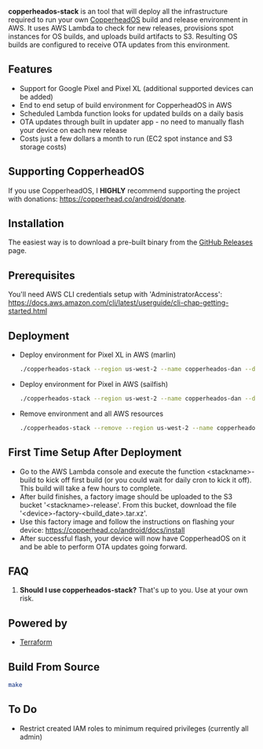 <b>copperheados-stack</b> is an tool that will deploy all the infrastructure required to run your own [CopperheadOS](https://copperhead.co/android/) build and release environment in AWS. It uses AWS Lambda to check for new releases, provisions spot instances for OS builds, and uploads build artifacts to S3. Resulting OS builds are configured to receive OTA updates from this environment.

## Features
* Support for Google Pixel and Pixel XL (additional supported devices can be added)
* End to end setup of build environment for CopperheadOS in AWS
* Scheduled Lambda function looks for updated builds on a daily basis
* OTA updates through built in updater app - no need to manually flash your device on each new release
* Costs just a few dollars a month to run (EC2 spot instance and S3 storage costs)

## Supporting CopperheadOS
If you use CopperheadOS, I <b>HIGHLY</b> recommend supporting the project with donations: https://copperhead.co/android/donate. 

## Installation
The easiest way is to download a pre-built binary from the [GitHub Releases](https://github.com/dan-v/copperheados-stack/releases) page.

## Prerequisites
You'll need AWS CLI credentials setup with 'AdministratorAccess': https://docs.aws.amazon.com/cli/latest/userguide/cli-chap-getting-started.html

## Deployment
* Deploy environment for Pixel XL in AWS (marlin)

    ```sh
    ./copperheados-stack --region us-west-2 --name copperheados-dan --device marlin
    ```

* Deploy environment for Pixel in AWS (sailfish)

    ```sh
    ./copperheados-stack --region us-west-2 --name copperheados-dan --device sailfish
    ```

* Remove environment and all AWS resources

    ```sh
    ./copperheados-stack --remove --region us-west-2 --name copperheados-dan
    ```

## First Time Setup After Deployment
* Go to the AWS Lambda console and execute the function \<stackname>-build to kick off first build (or you could wait for daily cron to kick it off). This build will take a few hours to complete.
* After build finishes, a factory image should be uploaded to the S3 bucket '\<stackname>-release'. From this bucket, download the file '\<device>-factory-\<build_date>.tar.xz'. 
* Use this factory image and follow the instructions on flashing your device: https://copperhead.co/android/docs/install
* After successful flash, your device will now have CopperheadOS on it and be able to perform OTA updates going forward.

## FAQ
1. <b>Should I use copperheados-stack?</b> That's up to you. Use at your own risk.

## Powered by
* [Terraform](https://www.terraform.io/) 

## Build From Source

  ```sh
  make
  ```

## To Do
* Restrict created IAM roles to minimum required privileges (currently all admin)